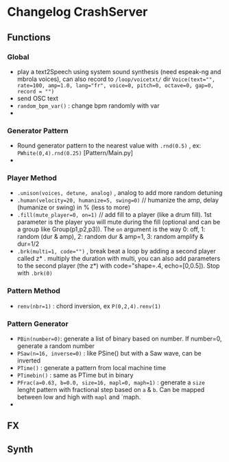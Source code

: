 # Changelog CrashServer 

## Functions


### Global
  - play a text2Speech using system sound synthesis (need espeak-ng and mbrola voices), can also record to `/loop/voicetxt/` dir 
`Voice(text="", rate=100, amp=1.0, lang="fr", voice=0, pitch=0, octave=0, gap=0, record = "")`
  - send OSC text 
  - `random_bpm_var()` : change bpm randomly with var
  -  

### Generator Pattern
  - Round generator pattern to the nearest value with `.rnd(0.5)` , ex: `PWhite(0,4).rnd(0.25)` [Pattern/Main.py]
  -  

### Player Method
  - `.unison(voices, detune, analog)` , analog to add more random detuning
  - `.human(velocity=20, humanize=5, swing=0)` // humanize the amp, delay (humanize or swing) in % (less to more)  
  - `.fill(mute_player=0, on=1)` // add fill to a player (like a drum fill). 1st parameter is the player you will mute during the fill (optional and can be a group like Group(p1,p2,p3)). 
    The `on` argument is the way 0: off, 1: random (dur & amp), 2: random dur & amp=1, 3: random amplify & dur=1/2
  - `.brk(multi=1, code="")` , break beat a loop by adding a second player called z* . multiply the duration with multi, you can also add parameters to the second player (the z*) with code="shape=.4, echo=[0,0.5]). Stop with `.brk(0)`

### Pattern Method
  - `renv(nbr=1)` : chord inversion, ex `P(0,2,4).renv(1)`
  
### Pattern Generator
  - `PBin(number=0)`: generate a list of binary based on number. If number=0, generate a random number
  - `PSaw(n=16, inverse=0)` : like PSine() but with a Saw wave, can be inverted
  - `PTime()` : generate a pattern from local machine time 
  - `PTimebin()` : same as PTime but in binary
  - `PFrac(a=0.63, b=0.0, size=16, mapl=0, maph=1)` : generate a `size` lenght pattern with fractional step based on `a` & `b`. Can be mapped between low and high with `mapl` and `maph.
  -   


## FX

## Synth

